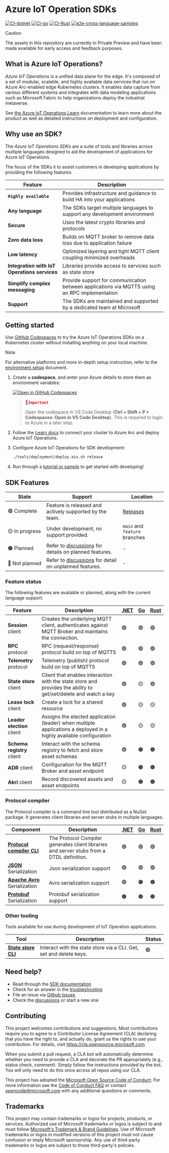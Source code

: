# Azure IoT Operation SDKs

[![CI-dotnet](https://github.com/Azure/iot-operations-sdks/actions/workflows/ci-dotnet.yml/badge.svg)](https://github.com/Azure/iot-operations-sdks/actions/workflows/ci-dotnet.yml)
[![CI-go](https://github.com/Azure/iot-operations-sdks/actions/workflows/ci-go.yml/badge.svg)](https://github.com/Azure/iot-operations-sdks/actions/workflows/ci-go.yml)
[![CI-Rust](https://github.com/Azure/iot-operations-sdks/actions/workflows/ci-rust.yml/badge.svg)](https://github.com/Azure/iot-operations-sdks/actions/workflows/ci-rust.yml)
[![e2e-cross-language-samples](https://github.com/Azure/iot-operations-sdks/actions/workflows/e2e-cross-language-samples.yml/badge.svg)](https://github.com/Azure/iot-operations-sdks/actions/workflows/e2e-cross-language-samples.yml)

> [!CAUTION]
> The assets in this repository are currently in Private Preview and have been made available for early access and feedback purposes.

## What is Azure IoT Operations?

*Azure IoT Operations* is a unified data plane for the edge. It's composed of a set of modular, scalable, and highly available data services that run on Azure Arc-enabled edge Kubernetes clusters. It enables data capture from various different systems and integrates with data modeling applications such as Microsoft Fabric to help organizations deploy the industrial metaverse.

See [the Azure IoT Operations Learn](https://learn.microsoft.com/azure/iot-operations/) documentation to learn more about the product as well as detailed instructions on deployment and configuration.

## Why use an SDK?

The *Azure IoT Operations SDKs* are a suite of tools and libraries across multiple languages designed to aid the development of applications for Azure IoT Operations.

The focus of the SDKs it to assist customers in developing applications by providing the following features:

| Feature | Description |
|-|-|
| <code>**Highly available** | Provides infrastructure and guidance to build HA into your applications |
| **Any language** | The SDKs target multiple languages to support any development environment |
| **Secure** | Uses the latest crypto libraries and protocols |
| **Zero data loss** | Builds on MQTT broker to remove data loss due to application failure |
| **Low latency** | Optimized layering and tight MQTT client coupling minimized overheads |
| **Integration with IoT Operations services** | Libraries provide access to services such as state store |
| **Simplify complex messaging** | Provide support for communication between applications via MQTT5 using an RPC implementation |
| **Support** | The SDKs are maintained and supported by a dedicated team at Microsoft |

## Getting started

Use [GitHub Codespaces](https://github.com/features/codespaces) to try the Azure IoT Operations SDKs on a Kubernetes cluster without installing anything on your local machine.

> [!NOTE] 
> For alternative platforms and more in-depth setup instruction, refer to the [environment setup](/doc/setup.md) document.

1. Create a **codespace**, and enter your Azure details to store them as environment variables:

   [![Open in GitHub Codespaces](https://github.com/codespaces/badge.svg)](https://codespaces.new/Azure/iot-operations-sdks?hide_repo_select=true&editor=vscode)

   > :stop_sign:<code style="color:red">**Important**</code>  
   >  
   > Open the codespace in VS Code Desktop (**Ctrl + Shift + P > Codespaces: Open in VS Code Desktop**).  This is required to login to Azure in a later step.

1. Follow the [Learn docs](https://learn.microsoft.com/azure/iot-operations/get-started-end-to-end-sample/quickstart-deploy?tabs=codespaces) to connect your cluster to Azure Arc and deploy Azure IoT Operations.

1. Configure Azure IoT Operations for SDK development:

   ```bash
   ./tools/deployment/deploy-aio.sh release
   ```

1. Run through a [tutorial or sample](/samples) to get started with developing!

## SDK Features

| State | Support | Location |
|-|-|-|
| :green_circle:&nbsp;Complete | Feature is released and actively supported by the team. | [Releases](https://github.com/Azure/iot-operations-sdks/releases) |
| :yellow_circle:&nbsp;In&nbsp;progress | Under development, no support provided. | `main` and `feature` branches |
| :orange_circle:&nbsp;Planned | Refer to [discussions](https://github.com/Azure/iot-operations-sdks/discussions) for details on planned features. | - |
| :red_circle:&nbsp;Not&nbsp;planned | Refer to [discussions](https://github.com/Azure/iot-operations-sdks/discussions) for detail on unplanned features. | - |

### Feature status

The following features are available or planned, along with the current language support:

| Feature | Description | [.NET](./dotnet) | [Go](./go) | [Rust](./rust) |
|-|-|-|-|-|
| **Session** client | Creates the underlying MQTT client, authenticates against MQTT Broker and maintains the connection. | :green_circle: | :green_circle: | :green_circle: |
| **RPC** protocol | RPC (request/response) protocol build on top of MQTT5 | :green_circle: | :green_circle: | :green_circle: |
| **Telemetry** protocol | Telemetry (publish) protocol build on top of MQTT5 | :green_circle: | :green_circle: | :green_circle: |
| **State store** client | Client that enables interaction with the state store and provides the ability to get/set/delete and watch a key | :green_circle: | :yellow_circle: | :green_circle: |
| **Lease lock** client | Create a lock for a shared resource | :green_circle: | :yellow_circle: | :yellow_circle: |
| **Leader election** client | Assigns the elected application (leader) when multiple applications a deployed in a highly available configuration | :green_circle: | :yellow_circle: | :yellow_circle: |
| **Schema registry** client | Interact with the schema registry to fetch and store asset schemas | :green_circle: | :orange_circle: | :orange_circle: |
| **ADR** client | Configuration for the MQTT Broker and asset endpoint | :yellow_circle: | :orange_circle: | :orange_circle: |
| **Akri** client | Record discovered assets and asset endpoints | :yellow_circle: | :orange_circle: | :orange_circle: |

### Protocol compiler

The Protocol compiler is a command line tool distributed as a NuGet package. It generates client libraries and server stubs in multiple languages.

| Component | Description | [.NET](/dotnet) | [Go](/go) | [Rust](/rust) |
|-|-|-|-|-|
| [**Protocol compiler CLI**](/codegen) | The Protocol Compiler generates client libraries and server stubs from a DTDL definition. | :green_circle: | :green_circle:  | :green_circle:  |
| [**JSON**](https://www.json.org/) Serialization | Json serialization support | :green_circle: | :green_circle:  | :green_circle:  |
| [**Apache Avro**](https://avro.apache.org/) Serialization | Avro serialization support | :green_circle: | :orange_circle: | :orange_circle: |
| [**Protobuf**](https://protobuf.dev/) Serialization | Protobuf serialization support| :orange_circle: | :orange_circle: | :orange_circle: |

### Other tooling

Tools available for use during development of IoT Operation applications.

| Tool | Description | Status |
|-|-|-|
| [**State store CLI**](/tools/dsscli) | Interact with the state store via a CLI. Get, set and delete keys. | :green_circle: |

## Need help?

* Read through the [SDK documentation](./doc)
* Check for an answer in the [troubleshooting](./doc/troubleshooting.md)
* File an issue via [Github Issues](https://github.com/Azure/iot-operations-sdks/issues/new/choose)
* Check the [discussions](https://github.com/Azure/iot-operations-sdks/discussions) or start a new one

## Contributing

This project welcomes contributions and suggestions. Most contributions require you to agree to a
Contributor License Agreement (CLA) declaring that you have the right to, and actually do, grant us
the rights to use your contribution. For details, visit https://cla.opensource.microsoft.com.

When you submit a pull request, a CLA bot will automatically determine whether you need to provide
a CLA and decorate the PR appropriately (e.g., status check, comment). Simply follow the instructions
provided by the bot. You will only need to do this once across all repos using our CLA.

This project has adopted the [Microsoft Open Source Code of Conduct](https://opensource.microsoft.com/codeofconduct/).
For more information see the [Code of Conduct FAQ](https://opensource.microsoft.com/codeofconduct/faq/) or
contact [opencode@microsoft.com](mailto:opencode@microsoft.com) with any additional questions or comments.

## Trademarks

This project may contain trademarks or logos for projects, products, or services. Authorized use of Microsoft 
trademarks or logos is subject to and must follow 
[Microsoft's Trademark & Brand Guidelines](https://www.microsoft.com/en-us/legal/intellectualproperty/trademarks/usage/general).
Use of Microsoft trademarks or logos in modified versions of this project must not cause confusion or imply Microsoft sponsorship.
Any use of third-party trademarks or logos are subject to those third-party's policies.
